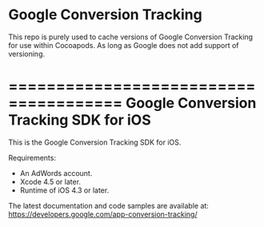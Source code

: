Google Conversion Tracking
========================

This repo is purely used to cache versions of Google Conversion Tracking for use within Cocoapods. As long as Google does not add support of versioning.

======================================
Google Conversion Tracking SDK for iOS
======================================

This is the Google Conversion Tracking SDK for iOS.

Requirements:
- An AdWords account.
- Xcode 4.5 or later.
- Runtime of iOS 4.3 or later.

The latest documentation and code samples are available at:
https://developers.google.com/app-conversion-tracking/
